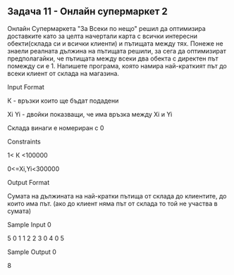 ## Задача 11 - Онлайн супермаркет 2

Онлайн Супермаркета "За Всеки по нещо" решил да оптимизира доставките като за целта начертали карта с всички интересни обекти(склада си и всички клиенти) и пътищата между тях. Понеже не знаели реалната дължина на пътищата решили, за сега да оптимизират предполагайки, че пътищата между всеки два обекта с директен път помежду си е 1. Напишете програма, която намира най-краткият път до всеки клиент от склада на магазина.

Input Format

К - връзки които ще бъдат подадени

Xi Yi - двойки показващи, че има връзка между Xi и Yi

Склада винаги е номериран с 0

Constraints

1< К <100000

0<=Xi,Yi<300000

Output Format

Сумата на дължината на най-кратки пътища от склада до клиентите, до които има път. (ако до клиент няма път от склада то той не участва в сумата)

Sample Input 0

5
0 1
1 2
2 3
0 4
0 5

Sample Output 0

8

